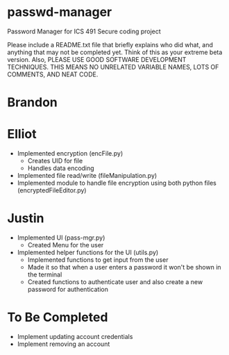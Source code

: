 # passwd-manager
Password Manager for ICS 491 Secure coding project


Please include a README.txt file that briefly explains who did what, and anything that may not be completed yet. 
Think of this as your extreme beta version. Also, PLEASE USE GOOD SOFTWARE DEVELOPMENT TECHNIQUES. 
THIS MEANS NO UNRELATED VARIABLE NAMES, LOTS OF COMMENTS, AND NEAT CODE.

# Brandon

# Elliot
* Implemented encryption (encFile.py)
    * Creates UID for file
    * Handles data encoding
* Implemented file read/write (fileManipulation.py)
* Implemented module to handle file encryption using both python files (encryptedFileEditor.py)

# Justin 
* Implemented UI (pass-mgr.py)
    * Created Menu for the user
* Implemented helper functions for the UI (utils.py)
    * Implemented functions to get input from the user
    * Made it so that when a user enters a password it won't be shown in the terminal
    * Created functions to authenticate user and also create a new password for authentication
    
# To Be Completed
* Implement updating account credentials
* Implement removing an account 
